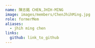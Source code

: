 ```yaml
---
name: 陳志銘 CHEN,JHIH-MING 
image: images/members/ChenJhihMing.jpg 
role: formerMem
aliases:
  - jhih ming chen
links:
  github: link_to_github 
---
```


